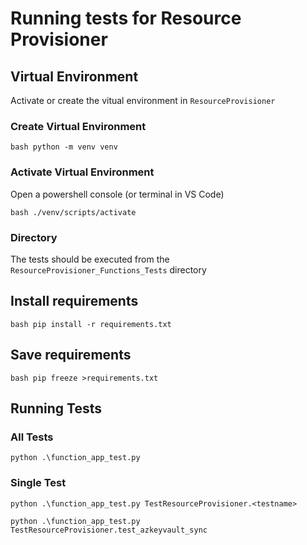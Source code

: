 # Running tests for Resource Provisioner

## Virtual Environment

Activate or create the vitual environment in `ResourceProvisioner`

### Create Virtual Environment 
``bash
python -m venv venv
``

### Activate Virtual Environment
Open a powershell console (or terminal in VS Code)

``bash
./venv/scripts/activate
``

### Directory

The tests should be executed from the `ResourceProvisioner_Functions_Tests` directory

## Install requirements

``bash
pip install -r requirements.txt
``

## Save requirements

``bash
pip freeze >requirements.txt
``

## Running Tests

### All Tests

`python .\function_app_test.py`

### Single Test 

`python .\function_app_test.py TestResourceProvisioner.<testname>`

`python .\function_app_test.py TestResourceProvisioner.test_azkeyvault_sync`

